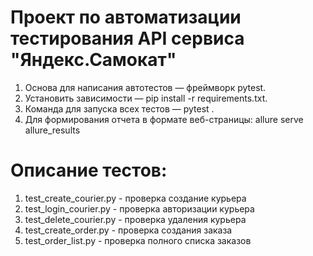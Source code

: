 # Проект по автоматизации тестирования API сервиса "Яндекс.Самокат"

1. Основа для написания автотестов — фреймворк pytest.
2. Установить зависимости — pip install -r requirements.txt.
3. Команда для запуска всех тестов — pytest . 
4. Для формирования отчета в формате веб-страницы: allure serve allure_results

# Описание тестов: 

1. test_create_courier.py - проверка создание курьера
2. test_login_courier.py - проверка авторизации курьера 
3. test_delete_courier.py - проверка удаления курьера
4. test_create_order.py - проверка создания заказа
5. test_order_list.py - проверка полного списка заказов